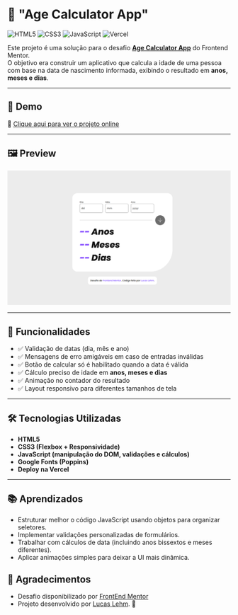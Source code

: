 # 📅 "Age Calculator App"

![HTML5](https://img.shields.io/badge/HTML5-E34F26?style=for-the-badge&logo=html5&logoColor=fff)
![CSS3](https://img.shields.io/badge/CSS3-1572B6?style=for-the-badge&logo=css3&logoColor=fff)
![JavaScript](https://img.shields.io/badge/JavaScript-F7DF1E?style=for-the-badge&logo=javascript&logoColor=000)
![Vercel](https://img.shields.io/badge/Deploy-Vercel-000?style=for-the-badge&logo=vercel&logoColor=fff)

Este projeto é uma solução para o desafio **[Age Calculator App](https://www.frontendmentor.io/challenges/age-calculator-app-dF9DFFpj-Q)** do Frontend Mentor.  
O objetivo era construir um aplicativo que calcula a idade de uma pessoa com base na data de nascimento informada, exibindo o resultado em **anos, meses e dias**.

---

## 🚀 Demo

🔗 [Clique aqui para ver o projeto online](https://age-calculator-app-lucas.vercel.app)

---

## 🖼️ Preview

![Preview do projeto](./images/preview.png)

---

## 📌 Funcionalidades

- ✅ Validação de datas (dia, mês e ano)  
- ✅ Mensagens de erro amigáveis em caso de entradas inválidas  
- ✅ Botão de calcular só é habilitado quando a data é válida  
- ✅ Cálculo preciso de idade em **anos, meses e dias**  
- ✅ Animação no contador do resultado  
- ✅ Layout responsivo para diferentes tamanhos de tela  

---

## 🛠️ Tecnologias Utilizadas

- **HTML5**  
- **CSS3 (Flexbox + Responsividade)**  
- **JavaScript (manipulação do DOM, validações e cálculos)**  
- **Google Fonts (Poppins)**  
- **Deploy na Vercel**  

---

## 📚 Aprendizados

- Estruturar melhor o código JavaScript usando objetos para organizar seletores.
- Implementar validações personalizadas de formulários.
- Trabalhar com cálculos de data (incluindo anos bissextos e meses diferentes).
- Aplicar animações simples para deixar a UI mais dinâmica.

## 🙌 Agradecimentos

- Desafio disponibilizado por [FrontEnd Mentor](https://www.frontendmentor.io/home)
- Projeto desenvolvido por [Lucas Lehm](https://github.com/lucaslehm). 🚀